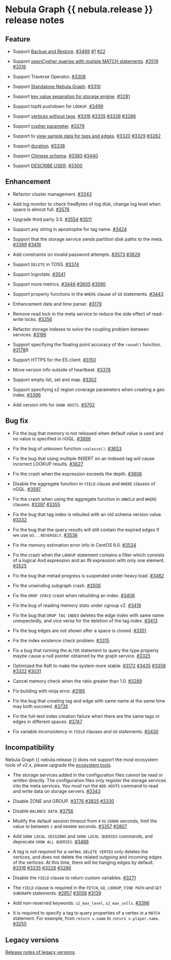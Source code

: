 # Nebula Graph {{ nebula.release }} release notes

## Feature

- Support [Backup and Restore](../7.data-security/2.backup-restore/1.what-is-br.md). [#3469](https://github.com/vesoft-inc/nebula/pull/3469) [#1](https://github.com/vesoft-inc/nebula-agent/pull/1) [#22](https://github.com/vesoft-inc/nebula-br/pull/22)

- Support [openCypher queries with mutiple MATCH statements](../3.ngql-guide/7.general-query-statements/2.match.md). [#3519](https://github.com/vesoft-inc/nebula/pull/3519) [#3318](https://github.com/vesoft-inc/nebula/pull/3318)

- Support Traverse Operator. [#3308](https://github.com/vesoft-inc/nebula/pull/3308)

- Support [Standalone Nebula Graph](../4.deployment-and-installation/standalone-deployment.md). [#3310](https://github.com/vesoft-inc/nebula/pull/3310)

- Support [key value separation for storage engine](../5.configurations-and-logs/1.configurations/4.storage-config.md). [#3281](https://github.com/vesoft-inc/nebula/pull/3281)

- Support topN pushdown for `LOOKUP`. [#3499](https://github.com/vesoft-inc/nebula/pull/3499)

- Support [vertices without tags](../3.ngql-guide/12.vertex-statements/1.insert-vertex.md). [#3316](https://github.com/vesoft-inc/nebula/pull/3316) [#3335](https://github.com/vesoft-inc/nebula/pull/3335) [#3328](https://github.com/vesoft-inc/nebula/pull/3328) [#3286](https://github.com/vesoft-inc/nebula/pull/3286)

- Support [cypher parameter](../nebula-console.md). [#3379](https://github.com/vesoft-inc/nebula/pull/3379)

- Support to [view sample data for tags and edges](../3.ngql-guide/7.general-query-statements/2.match.md). [#3320](https://github.com/vesoft-inc/nebula/pull/3320) [#3329](https://github.com/vesoft-inc/nebula/pull/3329) [#3262](https://github.com/vesoft-inc/nebula/pull/3262)

- Support [duration](../3.ngql-guide/3.data-types/4.date-and-time.md). [#3338](https://github.com/vesoft-inc/nebula/pull/3338)

- Support [Chinese schema](../3.ngql-guide/1.nGQL-overview/keywords-and-reserved-words.md). [#3380](https://github.com/vesoft-inc/nebula/pull/3380)  [#3440](https://github.com/vesoft-inc/nebula/pull/3440)

- Support [DESCRIBE USER](../7.data-security/1.authentication/2.management-user.md). [#3300](https://github.com/vesoft-inc/nebula/pull/3300)

<!--
- 支持Snowflake IDs。 [#3500](https://github.com/vesoft-inc/nebula/pull/3500)
-->

## Enhancement

- Refactor cluster management. [#3343](https://github.com/vesoft-inc/nebula/pull/3343)

- Add log monitor to check freeBytes of log disk, change log level when space is almost full. [#3576](https://github.com/vesoft-inc/nebula/pull/3576)

- Upgrade third party 3.0. [#3554](https://github.com/vesoft-inc/nebula/pull/3554) [#3511](https://github.com/vesoft-inc/nebula/pull/3511)

- Support any string in apostrophe for tag name. [#3424](https://github.com/vesoft-inc/nebula/pull/3424)

- Support that the storage service sends partition disk paths to the meta. [#3369](https://github.com/vesoft-inc/nebula/pull/3369) [#3416](https://github.com/vesoft-inc/nebula/pull/3416)

- Add constraints on invalid password attempts. [#3573](https://github.com/vesoft-inc/nebula/pull/3573) [#3629](https://github.com/vesoft-inc/nebula/pull/3629)

- Support `DELETE` in TOSS. [#3374](https://github.com/vesoft-inc/nebula/pull/3374)

- Support logrotate. [#3541](https://github.com/vesoft-inc/nebula/pull/3541)

- Support more metrics. [#3446](https://github.com/vesoft-inc/nebula/pull/3446) [#3605](https://github.com/vesoft-inc/nebula/pull/3605) [#3590](https://github.com/vesoft-inc/nebula/pull/3590)

- Support property functions in the `WHERE` clause of `GO` statements. [#3443](https://github.com/vesoft-inc/nebula/pull/3443)

- Enhancement date and time parser. [#3179](https://github.com/vesoft-inc/nebula/pull/3179)

- Remove read lock in the meta service to reduce the side effect of read-write locks. [#3256](https://github.com/vesoft-inc/nebula/pull/3256)

- Refactor storage indexes to solve the coupling problem between services. [#3196](https://github.com/vesoft-inc/nebula/pull/3196)

- Support specifying the floating point accuracy of the `round()` function. [#3178](https://github.com/vesoft-inc/nebula/pull/3178)ß

- Support HTTPS for the ES client. [#3150](https://github.com/vesoft-inc/nebula/pull/3150)

- Move version info outside of heartbeat.  [#3378](https://github.com/vesoft-inc/nebula/pull/3378)

- Support empty list, set and map. [#3302](https://github.com/vesoft-inc/nebula/pull/3302)

- Support specifying s2 region coverage parameters when creating a geo index. [#3396](https://github.com/vesoft-inc/nebula/pull/3396)

- Add version info for `SHOW HOSTS`. [#3702](https://github.com/vesoft-inc/nebula/pull/3702)

## Bug fix

- Fix the bug that memory is not released when default value is used and no value is specified in nGQL. [#3666](https://github.com/vesoft-inc/nebula/pull/3666)

- Fix the bug of unknown function `coalesce()`. [#3653](https://github.com/vesoft-inc/nebula/pull/3653)

- Fix the bug that using multiple INSERT on an indexed tag will cause incorrect LOOKUP results. [#3627](https://github.com/vesoft-inc/nebula/pull/3627)

- Fix the crash when the expression exceeds the depth. [#3606](https://github.com/vesoft-inc/nebula/pull/3606)

- Disable the aggregate function in `YIELD` clause and `WHERE` clauses of nGQL. [#3597](https://github.com/vesoft-inc/nebula/pull/3597)

- Fix the crash when using the aggregate function in `UNWILD` and `WHERE` clauses. [#3397](https://github.com/vesoft-inc/nebula/pull/3397) [#3355](https://github.com/vesoft-inc/nebula/pull/3355)

- Fix the bug that tag index is rebuiled with an old schema version value. [#3332](https://github.com/vesoft-inc/nebula/pull/3332)

- Fix the bug that the query results will still contain the expired edges if we use `GO...REVERSELY`. [#3536](https://github.com/vesoft-inc/nebula/pull/3536)

- Fix the memory estimation error info in CentOS 6.0. [#3534](https://github.com/vesoft-inc/nebula/pull/3534)

- Fix the crash when the `LOOKUP` statement contains a filter which consists of a logical And expression and an IN expression with only one element. [#3525](https://github.com/vesoft-inc/nebula/pull/3525)

- Fix the bug that metad progress is suspended under heavy load. [#3482](https://github.com/vesoft-inc/nebula/pull/3482)

- Fix the unwinding subgraph crash. [#3506](https://github.com/vesoft-inc/nebula/pull/3506)

- Fix the `DROP SPACE` crash when rebuilding an index. [#3406](https://github.com/vesoft-inc/nebula/pull/3406)

- Fix the bug of reading memory stats under cgroup v2. [#3419](https://github.com/vesoft-inc/nebula/pull/3419)

- Fix the bug that `DROP TAG INDEX` deletes the edge index with same name unexpectedly, and vice versa for the deletion of the tag index. [#3413](https://github.com/vesoft-inc/nebula/pull/3413)

- Fix the bug edges are not shown after a space is cloned. [#3351](https://github.com/vesoft-inc/nebula/pull/3351)

- Fix the index existence check problem. [#3315](https://github.com/vesoft-inc/nebula/pull/3315)

- Fix a bug that running the `ALTER` statement to query the type property maybe cause a null pointer obtained by the graph service. [#3325](https://github.com/vesoft-inc/nebula/pull/3325)

- Optimized the Raft to make the system more stable. [#3172](https://github.com/vesoft-inc/nebula/pull/3172) [#3435](https://github.com/vesoft-inc/nebula/pull/3435) [#3358](https://github.com/vesoft-inc/nebula/pull/3358) [#3322](https://github.com/vesoft-inc/nebula/pull/3322) [#3031](https://github.com/vesoft-inc/nebula/pull/3031)

- Cancel memory check when the ratio greater than 1.0. [#3289](https://github.com/vesoft-inc/nebula/pull/3289)

- Fix building with ninja error. [#3195](https://github.com/vesoft-inc/nebula/pull/3195)

- Fix the bug that creating tag and edge with same name at the same time may both succeed. [#3735](https://github.com/vesoft-inc/nebula/pull/3735)

- Fix the full-text index creation failure when there are the same tags or edges in different spaces. [#3747](https://github.com/vesoft-inc/nebula/pull/3747)

- Fix variable inconsistency in `YIELD` clauses and `GO` statements. [#3430](https://github.com/vesoft-inc/nebula/pull/3430)

## Incompatibility

Nebula Graph {{ nebula.release }} does not support the most ecosystem tools of v2.x, please upgrade the [ecosystem tools](6.eco-tool-version.md).

- The storage services added in the configuration files cannot be read or written directly. The configuration files only register the storage services into the meta services. You must run the `ADD HOSTS` command to read and write data on storage servers. [#3343](https://github.com/vesoft-inc/nebula/pull/3343)

- Disable ZONE and GROUP. [#3776](https://github.com/vesoft-inc/nebula/pull/3776) [#3825](https://github.com/vesoft-inc/nebula/pull/3825)  [#3330](https://github.com/vesoft-inc/nebula/pull/3330)

- Disable `BALANCE DATA`.  [#3756](https://github.com/vesoft-inc/nebula/pull/3756)

- Modify the default session timeout from `0` to `28800` seconds, limit the value to between `1` and `604800` seconds. [#3357](https://github.com/vesoft-inc/nebula/pull/3357) [#3807](https://github.com/vesoft-inc/nebula/pull/3807)

- Add `SHOW LOCAL SESSIONS` and `SHOW LOCAL QUERIES` commands, and deprecate `SHOW ALL QUERIES`. [#3488](https://github.com/vesoft-inc/nebula/pull/3488)

- A tag is not required for a vertex. `DELETE VERTEX` only deletes the vertices, and does not delete the related outgoing and incoming edges of the vertices. At this time, there will be hanging edges by default. [#3316](https://github.com/vesoft-inc/nebula/pull/3316) [#3335](https://github.com/vesoft-inc/nebula/pull/3335) [#3328](https://github.com/vesoft-inc/nebula/pull/3328) [#3286](https://github.com/vesoft-inc/nebula/pull/3286)

- Disable the `YIELD` clause to return custom variables. [#3271](https://github.com/vesoft-inc/nebula/pull/3271)

- The `YIELD` clause is required in the `FETCH`, `GO`, `LOOKUP`, `FIND PATH` and `GET SUBGRAPH` statements. [#2957](https://github.com/vesoft-inc/nebula/pull/2957) [#3056](https://github.com/vesoft-inc/nebula/pull/3056) [#3139](https://github.com/vesoft-inc/nebula/pull/3139)

- Add non-reserved keywords: `s2_max_level`, `s2_max_cells`. [#3396](https://github.com/vesoft-inc/nebula/pull/3396)

- It is required to specify a tag to query properties of a vertex in a `MATCH` statement. For example, from `return v.name` to `return v.player.name`. [#3255](https://github.com/vesoft-inc/nebula/pull/3255)
## Legacy versions

[Release notes of legacy versions](https://nebula-graph.com.cn/tags/release-note/)

